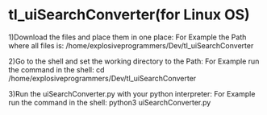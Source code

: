 # tl_uiSearchConverter(for Linux OS)

1)Download the files and place them in one place:
For Example the Path where all files is: /home/explosiveprogrammers/Dev/tl_uiSearchConverter

2)Go to the shell and set the working directory to the Path:
For Example run the command in the shell: cd /home/explosiveprogrammers/Dev/tl_uiSearchConverter

3)Run the uiSearchConverter.py with your python interpreter:
For Example run the command in the shell: python3 uiSearchConverter.py

